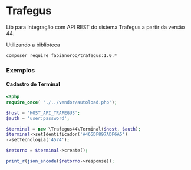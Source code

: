 # Trafegus
Lib para Integração com API REST do sistema Trafegus a partir da versão 44.

Utilizando a biblioteca

```
composer require fabianoroo/trafegus:1.0.*
```
 
### Exemplos

#### Cadastro de Terminal

``` php
<?php
require_once( './../vendor/autoload.php');

$host = 'HOST_API_TRAFEGUS';
$auth = 'user:password';

$terminal = new \Trafegus44\Terminal($host, $auth);
$terminal->setIdentificador('A465DF897ADF6A5')
->setTecnologia('4574');

$retorno = $terminal->create();

print_r(json_encode($retorno->response));

```


 

